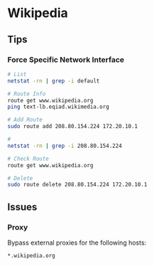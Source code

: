 # Wikipedia

## Tips

### Force Specific Network Interface

```sh
# List
netstat -rn | grep -i default

# Route Info
route get www.wikipedia.org
ping text-lb.eqiad.wikimedia.org

# Add Route
sudo route add 208.80.154.224 172.20.10.1

#
netstat -rn | grep -i 208.80.154.224

# Check Route
route get www.wikipedia.org

# Delete
sudo route delete 208.80.154.224 172.20.10.1
```

## Issues

### Proxy

Bypass external proxies for the following hosts:

```txt
*.wikipedia.org
```
